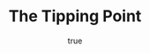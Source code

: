 ---
title: "The Tipping Point"
bookCover: "/assets/book-covers/the-tipping-point.jpg"
slug: "the-tipping-point"
bookAuthor: "Malcolm Gladwell"
rating: 10
done: false
amazonLink: ""
author:
  name: Rico Trebeljahr
  picture: "/assets/blog/profile.jpeg"
---